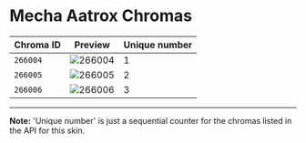 # Mecha Aatrox Chromas

| Chroma ID | Preview | Unique number |
|---|---|---|
| `266004` | ![266004](https://raw.communitydragon.org/latest/plugins/rcp-be-lol-game-data/global/default/v1/champion-chroma-images/266/266004.png) | 1 |
| `266005` | ![266005](https://raw.communitydragon.org/latest/plugins/rcp-be-lol-game-data/global/default/v1/champion-chroma-images/266/266005.png) | 2 |
| `266006` | ![266006](https://raw.communitydragon.org/latest/plugins/rcp-be-lol-game-data/global/default/v1/champion-chroma-images/266/266006.png) | 3 |

---

**Note:** 'Unique number' is just a sequential counter for the chromas listed in the API for this skin.